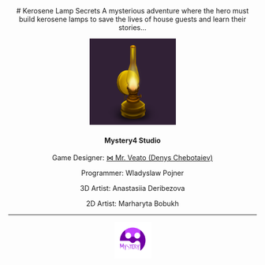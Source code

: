 <link rel="stylesheet" type="text/css" href="style.css">
<script src="https://kit.fontawesome.com/2863ef2463.js" crossorigin="anonymous"></script>
<div align="center">
# Kerosene Lamp Secrets
A mysterious adventure where the hero must build kerosene lamps to save the lives of house guests and learn their stories…

<i class="fa-solid fa-code fa-fade fa-xs" style="color: #000000;"></i>

<img src="images/Kerosene Lamp.png" width="175" height="175">

#### Mystery4 Studio

Game Designer: [⋈ Mr. Veato (Denys Chebotaiev)](https://mrveato.com)

Programmer: Wladyslaw Pojner

3D Artist: Anastasiia Deribezova

2D Artist: Marharyta Bobukh

***
<p style="text-align:center">
<img style="vertical-align:middle" src="images/Logo.png" width="75" height="75">
</p>

<p style="text-align:center; letter-spacing:10px">
<a href="mailto:someone@yoursite.com"><i class="fa-regular fa-envelope fa-lg" style="color: #000000;"></i></a>
<a href="https://www.facebook.com/klsgame"><i class="fa-brands fa-facebook fa-lg" style="color: #000000;"></i></a>
<a href="https://twitter.com/klsgame"><i class="fa-brands fa-twitter fa-lg" style="color: #000000;"></i></a>
<a href="https://youtube.com/@kls-game"><i class="fa-brands fa-youtube fa-lg" style="color: #000000;"></i></a>
<a href="https://instagram.com/klsgame"><i class="fa-brands fa-instagram fa-lg" style="color: #000000;"></i></a>
<a href="https://www.tiktok.com/@klsgame"><i class="fa-brands fa-tiktok fa-lg" style="color: #000000;"></i></a>
<a href="https://t.me/klsgame"><i class="fa-brands fa-telegram fa-lg" style="color: #000000;"></i></a>
</p>
</div>
